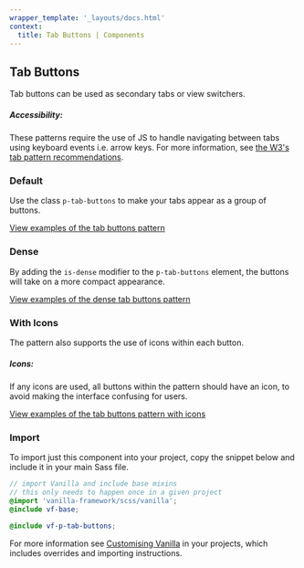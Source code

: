 ```yaml
---
wrapper_template: '_layouts/docs.html'
context:
  title: Tab Buttons | Components
---
```


## Tab Buttons

Tab buttons can be used as secondary tabs or view switchers.

<div class="p-notification--information is-inline">
  <div class="p-notification__content">
    <h5 class="p-notification__title">Accessibility:</h5> 
    <p class="p-notification__message">These patterns require the use of JS to handle navigating between tabs using keyboard events i.e. arrow keys. For more information, see <a href="https://www.w3.org/TR/wai-aria-practices-1.1/examples/tabs/tabs-1/tabs.html">the W3's tab pattern recommendations</a>.</p>
  </div>
</div>

### Default

Use the class `p-tab-buttons` to make your tabs appear as a group of buttons.

<div class="embedded-example"><a href="/docs/examples/patterns/tab-buttons/default" class="js-example">
View examples of the tab buttons pattern
</a></div>

### Dense

By adding the `is-dense` modifier to the `p-tab-buttons` element, the buttons will take on a more compact appearance.

<div class="embedded-example"><a href="/docs/examples/patterns/tab-buttons/dense" class="js-example">
View examples of the dense tab buttons pattern
</a></div>

### With Icons

The pattern also supports the use of icons within each button.

<div class="p-notification--caution is-inline">
  <div class="p-notification__content">
    <h5 class="p-notification__title">Icons:</h5> 
    <p class="p-notification__message">If any icons are used, all buttons within the pattern should have an icon, to avoid making the interface confusing for users.</p>
  </div>
</div>

<div class="embedded-example"><a href="/docs/examples/patterns/tab-buttons/icons" class="js-example">
View examples of the tab buttons pattern with icons
</a></div>

### Import

To import just this component into your project, copy the snippet below and include it in your main Sass file.

```scss
// import Vanilla and include base mixins
// this only needs to happen once in a given project
@import 'vanilla-framework/scss/vanilla';
@include vf-base;

@include vf-p-tab-buttons;
```

For more information see [Customising Vanilla](/docs/customising-vanilla/) in your projects, which includes overrides and importing instructions.
